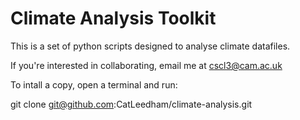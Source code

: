 # Climate Analysis Toolkit

This is a set of python scripts designed to analyse climate datafiles.


If you're interested in collaborating, email me at cscl3@cam.ac.uk


To intall a copy, open a terminal and run:

git clone git@github.com:CatLeedham/climate-analysis.git

